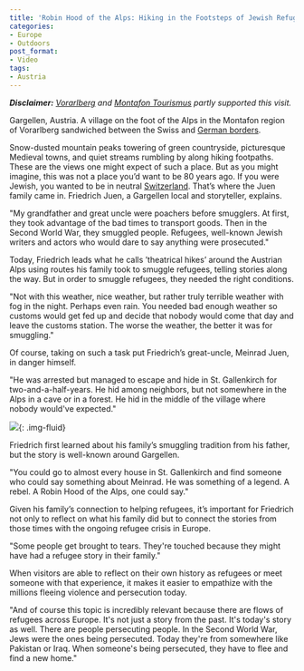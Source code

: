 ```yaml
---
title: 'Robin Hood of the Alps: Hiking in the Footsteps of Jewish Refugees'
categories:
- Europe
- Outdoors
post_format:
- Video
tags:
- Austria
---
```


_**Disclaimer:** [Vorarlberg](https://www.vorarlberg.travel) and [Montafon Tourismus](https://www.montafon.at/en) partly supported this visit._

Gargellen, Austria. A village on the foot of the Alps in the Montafon region of Vorarlberg sandwiched between the Swiss and [German borders](https://withoutapath.com/travel-guides/germany/).

Snow-dusted mountain peaks towering of green countryside, picturesque Medieval towns, and quiet streams rumbling by along hiking footpaths. These are the views one might expect of such a place. But as you might imagine, this was not a place you’d want to be 80 years ago. If you were Jewish, you wanted to be in neutral [Switzerland](https://withoutapath.com/traveling-switzerland/). That’s where the Juen family came in. Friedrich Juen, a Gargellen local and storyteller, explains.

"My grandfather and great uncle were poachers before smugglers. At first, they took advantage of the bad times to transport goods. Then in the Second World War, they smuggled people. Refugees, well-known Jewish writers and actors who would dare to say anything were prosecuted."

Today, Friedrich leads what he calls ’theatrical hikes’ around the Austrian Alps using routes his family took to smuggle refugees, telling stories along the way. But in order to smuggle refugees, they needed the right conditions.

<!-- more -->

"Not with this weather, nice weather, but rather truly terrible weather with fog in the night. Perhaps even rain. You needed bad enough weather so customs would get fed up and decide that nobody would come that day and leave the customs station. The worse the weather, the better it was for smuggling."

Of course, taking on such a task put Friedrich’s great-uncle, Meinrad Juen, in danger himself.

"He was arrested but managed to escape and hide in St. Gallenkirch for two-and-a-half-years. He hid among neighbors, but not somewhere in the Alps in a cave or in a forest. He hid in the middle of the village where nobody would've expected."

![](https://withoutapath.com/wp-content/uploads/2018/07/Vorarlberg-Austria-HIking-1024x682.jpg){: .img-fluid}

Friedrich first learned about his family’s smuggling tradition from his father, but the story is well-known around Gargellen.

"You could go to almost every house in St. Gallenkirch and find someone who could say something about Meinrad. He was something of a legend. A rebel. A Robin Hood of the Alps, one could say."

Given his family’s connection to helping refugees, it’s important for Friedrich not only to reflect on what his family did but to connect the stories from those times with the ongoing refugee crisis in Europe.

"Some people get brought to tears. They're touched because they might have had a refugee story in their family."

When visitors are able to reflect on their own history as refugees or meet someone with that experience, it makes it easier to empathize with the millions fleeing violence and persecution today.

"And of course this topic is incredibly relevant because there are flows of refugees across Europe. It's not just a story from the past. It's today's story as well. There are people persecuting people. In the Second World War, Jews were the ones being persecuted. Today they're from somewhere like Pakistan or Iraq. When someone's being persecuted, they have to flee and find a new home."
